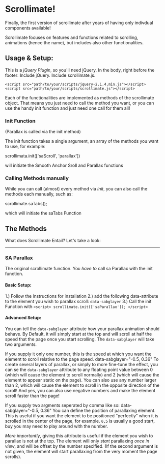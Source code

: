 # Scrollimate!

Finally, the first version of scrollimate after years of having only indivdual components available!

Scrollimate focuses on features and functions related to scrolling, animations (hence the name), but includes also other functionalities.


## Usage & Setup: 

This is a *jQuery Plugin*, so you'll need jQuery. 
In the body, right before the footer: Include jQuery. Include scrollimate.js.

    <script src="path/to/your/scripts/jquery-2.1.4.min.js"></script>
    <script src="path/to/your/scripts/scrollimate.js"></script>

Each of the functionalities are implemented as methods of the scrollimate object. That means you just need to call the method you want, or you can use the handy init function and just need one call for them all!


### Init Function

(Parallax is called via the init method)

The init function takes a single argument, an array of the methods you want to use, for example:

  scrollimata.init(['saScroll', 'parallax'])

will initiate the Smooth Anchor Sroll and Parallax functions


### Calling Methods manually

While you can call (almost) every method via *init*, you can also call the methods each manually, such as:

  scrollimate.saTabs();

which will initiate the saTabs Function


## The Methods

What does Scrollimate Entail? Let's take a look:

---

### SA Parallax

The original scrollimate function. You _have to_ call sa Parallax with the init function.

#### Basic Setup:

 1.) Follow the Instructions for installation
 2.) add the following data-attribute to the element you wish to parallax scroll: `data-sabglayer`
 3.) Call the init Function with 
  `<script> scrollimate.init(['saParallax']); </script>`

#### Advanced Setup:

You can tell the `data-sabglayer` attribute how your parallax animation should behave.
By Default, it will simply start at the top and will scroll at half the speed that the page once you start scrolling.
The `data-sabglayer` will take two arguments. 

If you supply it only one number, this is the speed at which you want the element to scroll relative to the page speed. 
  data-sabglayer="-0.5, 0.36"
To create several layers of parallax, or simply to more fine-tune the effect, you can se the `data-sabglayer` attribute to any floating point value between 0 (which will cause the element to scroll normally) and 2 (which will cause the element to appear static on the page). You can also use any number larger than 2, which will cause the element to scroll in the opposite direction of the scroll! And yes, you can also use negative numbers and make the element scroll faster than the page!
  
If you supply two argments seperated by comma like so:
  data-sabglayer="-0.5, 0.36"
You can define the position of parallaxing element. This is useful if you want the element to be positioned “perfectly” when it is scrolled in the center of the page, for example. `0,5` is usually a good start, buy you may need to play around with the number.

*More importantly*, giving this attribute is useful if the element you wish to parallax is not at the top. The element will only _start_ parallaxing _once in view_, and will be offset by the number specified. (If the second argument is not given, the element will start parallaxing from the very moment the page scrolls).